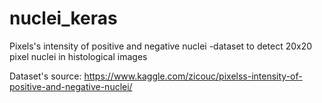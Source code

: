 # nuclei_keras
Pixels's intensity of positive and negative nuclei
-dataset to detect 20x20 pixel nuclei in histological images

Dataset's source: https://www.kaggle.com/zicouc/pixelss-intensity-of-positive-and-negative-nuclei/

